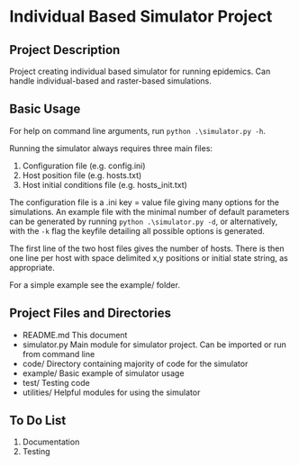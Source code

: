 # Individual Based Simulator Project

## Project Description

Project creating individual based simulator for running epidemics. Can handle individual-based and raster-based simulations.

## Basic Usage
For help on command line arguments, run `python .\simulator.py -h`.

Running the simulator always requires three main files:
1. Configuration file (e.g. config.ini)
1. Host position file (e.g. hosts.txt)
1. Host initial conditions file (e.g. hosts_init.txt)

The configuration file is a .ini key = value file giving many options for the simulations.  An example file with the minimal number of default parameters can be generated by running `python .\simulator.py -d`, or alternatively, with the `-k` flag the keyfile detailing all possible options is generated.

The first line of the two host files gives the number of hosts.  There is then one line per host with space delimited x,y positions or initial state string, as appropriate.

For a simple example see the example/ folder.

## Project Files and Directories

* README.md This document
* simulator.py Main module for simulator project.  Can be imported or run from command line
* code/ Directory containing majority of code for the simulator
* example/ Basic example of simulator usage
* test/ Testing code
* utilities/ Helpful modules for using the simulator

## To Do List
1. Documentation
1. Testing

